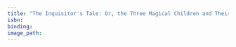```yaml
---
title: "The Inquisitor's Tale: Or, the Three Magical Children and Their Holy Dog"
isbn:
binding:
image_path:
---
```

